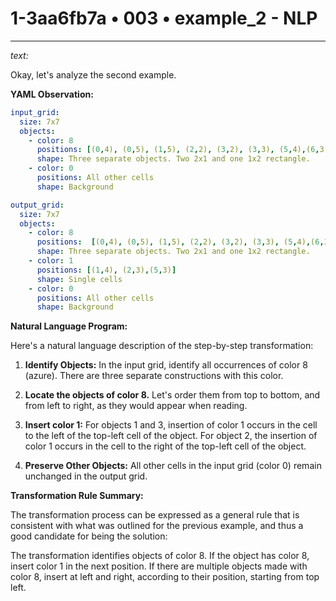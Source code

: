 # 1-3aa6fb7a • 003 • example_2 - NLP

---

*text:*

Okay, let's analyze the second example.

**YAML Observation:**

```yaml
input_grid:
  size: 7x7
  objects:
    - color: 8
      positions: [(0,4), (0,5), (1,5), (2,2), (3,2), (3,3), (5,4),(6,3), (6,4)]
      shape: Three separate objects. Two 2x1 and one 1x2 rectangle.
    - color: 0
      positions: All other cells
      shape: Background

output_grid:
  size: 7x7
  objects:
    - color: 8
      positions:  [(0,4), (0,5), (1,5), (2,2), (3,2), (3,3), (5,4),(6,3), (6,4)]
      shape: Three separate objects. Two 2x1 and one 1x2 rectangle.
    - color: 1
      positions: [(1,4), (2,3),(5,3)]
      shape: Single cells
    - color: 0
      positions: All other cells
      shape: Background
```

**Natural Language Program:**

Here's a natural language description of the step-by-step transformation:

1.  **Identify Objects:** In the input grid, identify all occurrences of color 8 (azure). There are three separate constructions with this color.

2.  **Locate the objects of color 8.** Let's order them from top to bottom, and from left to right, as they would appear when reading.

3.  **Insert color 1:** For objects 1 and 3, insertion of color 1 occurs in the cell to the left of the top-left cell of the object. For object 2, the insertion of color 1 occurs in the cell to the right of the top-left cell of the object.

4.  **Preserve Other Objects:** All other cells in the input grid (color 0) remain unchanged in the output grid.

**Transformation Rule Summary:**

The transformation process can be expressed as a general rule that is consistent with what was outlined for the previous example, and thus a good candidate for being the solution:

The transformation identifies objects of color 8. If the object has color 8, insert color 1 in the next position. If there are multiple objects made with color 8, insert at left and right, according to their position, starting from top left.

